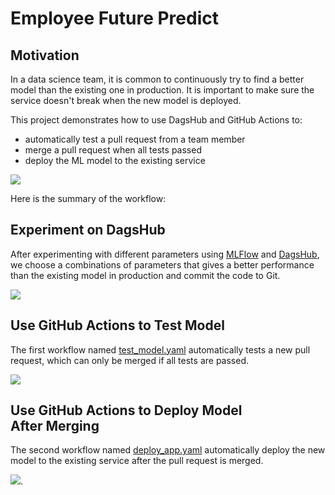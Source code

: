 # Employee Future Predict

## Motivation
In a data science team, it is common to continuously try to find a better model than the existing one in production. It is important to make sure the service doesn't break when the new model is deployed. 

This project demonstrates how to use DagsHub and GitHub Actions to:
- automatically test a pull request from a team member
- merge a pull request when all tests passed
- deploy the ML model to the existing service

![](https://cdn-images-1.medium.com/max/800/1*VZLOx6sCq9_Dj1-44mxKOQ.png)

Here is the summary of the workflow:

## Experiment on DagsHub 
After experimenting with different parameters using [MLFlow](https://mlflow.org/) and [DagsHub](https://towardsdatascience.com/dagshub-a-github-supplement-for-data-scientists-and-ml-engineers-9ecaf49cc505), we choose a combinations of parameters that gives a better performance than the existing model in production and commit the code to Git. 

![](https://cdn-images-1.medium.com/max/800/1*AVtGMnz8_2K3dOtQAKCTdQ.png)

## Use GitHub Actions to Test Model
The first workflow named [test_model.yaml](https://github.com/khuyentran1401/employee-future-prediction/blob/master/.github/workflows/test_model.yaml) automatically tests a new pull request, which can only be merged if all tests are passed.

![](https://cdn-images-1.medium.com/max/800/1*Prnyik5wQ2A5ciZP2NmRhw.png)

## Use GitHub Actions to Deploy Model After Merging
The second workflow named [deploy_app.yaml](https://github.com/khuyentran1401/employee-future-prediction/blob/master/.github/workflows/deploy_app.yaml) automatically deploy the new model to the existing service after the pull request is merged.

![](https://cdn-images-1.medium.com/max/800/1*gb37ASDRRILsKJYe3CBFyw.png).
